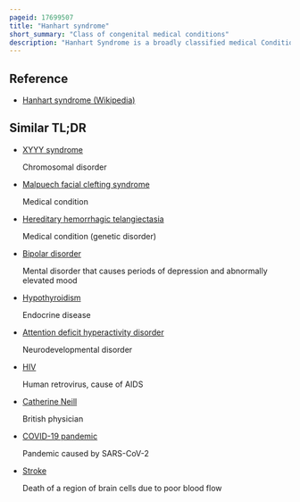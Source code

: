 ```yaml
---
pageid: 17699507
title: "Hanhart syndrome"
short_summary: "Class of congenital medical conditions"
description: "Hanhart Syndrome is a broadly classified medical Condition Consisting of congenital Disorders that cause an undeveloped Tongue and malformed Extremities and Fingers. There are five Types of Hanhart Syndrome with Severity and Nature of the Condition varying on a Case by Case Basis. Hanhart Syndrome is classified as a rare Disease with approximately 30 known Cases reported between 1932 and 1991. Early Hypotheses believed that the Disorder was caused by genetic Conditions with a more recent Hypothesis Demonstrating that the Disorder may be caused by hemorrhagic Lesions during prenatal Development. The Causal Mechanism behind this vascular Disorder is still unknown."
---
```


## Reference

- [Hanhart syndrome (Wikipedia)](https://en.wikipedia.org/?curid=17699507)

## Similar TL;DR

- [XYYY syndrome](/tldr/en/xyyy-syndrome)

  Chromosomal disorder

- [Malpuech facial clefting syndrome](/tldr/en/malpuech-facial-clefting-syndrome)

  Medical condition

- [Hereditary hemorrhagic telangiectasia](/tldr/en/hereditary-hemorrhagic-telangiectasia)

  Medical condition (genetic disorder)

- [Bipolar disorder](/tldr/en/bipolar-disorder)

  Mental disorder that causes periods of depression and abnormally elevated mood

- [Hypothyroidism](/tldr/en/hypothyroidism)

  Endocrine disease

- [Attention deficit hyperactivity disorder](/tldr/en/attention-deficit-hyperactivity-disorder)

  Neurodevelopmental disorder

- [HIV](/tldr/en/hiv)

  Human retrovirus, cause of AIDS

- [Catherine Neill](/tldr/en/catherine-neill)

  British physician

- [COVID-19 pandemic](/tldr/en/covid-19-pandemic)

  Pandemic caused by SARS-CoV-2

- [Stroke](/tldr/en/stroke)

  Death of a region of brain cells due to poor blood flow
